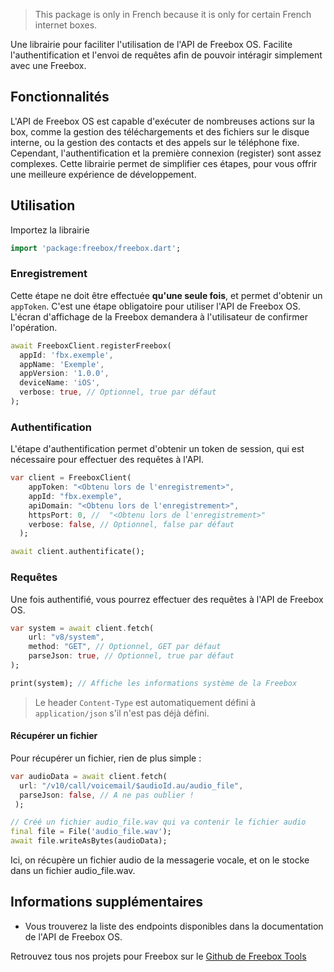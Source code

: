 > This package is only in French because it is only for certain French internet boxes.

Une librairie pour faciliter l'utilisation de l'API de Freebox OS. Facilite l'authentification et l'envoi de requêtes afin de pouvoir intéragir simplement avec une Freebox.

## Fonctionnalités

L'API de Freebox OS est capable d'exécuter de nombreuses actions sur la box, comme la gestion des téléchargements et des fichiers sur le disque interne, ou la gestion des contacts et des appels sur le téléphone fixe. Cependant, l'authentification et la première connexion (register) sont assez complexes. Cette librairie permet de simplifier ces étapes, pour vous offrir une meilleure expérience de développement.


## Utilisation
Importez la librairie
```dart
import 'package:freebox/freebox.dart';
```
### Enregistrement
Cette étape ne doit être effectuée **qu'une seule fois**, et permet d'obtenir un `appToken`. C'est une étape obligatoire pour utiliser l'API de Freebox OS. L'écran d'affichage de la Freebox demandera à l'utilisateur de confirmer l'opération.

```dart
await FreeboxClient.registerFreebox(
  appId: 'fbx.exemple',
  appName: 'Exemple',
  appVersion: '1.0.0',
  deviceName: 'iOS',
  verbose: true, // Optionnel, true par défaut
);
```

### Authentification
L'étape d'authentification permet d'obtenir un token de session, qui est nécessaire pour effectuer des requêtes à l'API.
```dart
var client = FreeboxClient(
    appToken: "<Obtenu lors de l'enregistrement>",
    appId: "fbx.exemple",
    apiDomain: "<Obtenu lors de l'enregistrement>",
    httpsPort: 0, //  "<Obtenu lors de l'enregistrement>"
    verbose: false, // Optionnel, false par défaut
  );

await client.authentificate();
```

### Requêtes
Une fois authentifié, vous pourrez effectuer des requêtes à l'API de Freebox OS.

```dart
var system = await client.fetch(
    url: "v8/system",
    method: "GET", // Optionnel, GET par défaut
    parseJson: true, // Optionnel, true par défaut
);

print(system); // Affiche les informations système de la Freebox
```
> Le header `Content-Type` est automatiquement défini à `application/json` s'il n'est pas déjà défini.

#### Récupérer un fichier
Pour récupérer un fichier, rien de plus simple :
```dart
var audioData = await client.fetch(
  url: "/v10/call/voicemail/$audioId.au/audio_file",
  parseJson: false, // A ne pas oublier !
 ); 

// Créé un fichier audio_file.wav qui va contenir le fichier audio
final file = File('audio_file.wav');
await file.writeAsBytes(audioData);
```

Ici, on récupère un fichier audio de la messagerie vocale, et on le stocke dans un fichier audio_file.wav.


## Informations supplémentaires

- Vous trouverez la liste des endpoints disponibles dans la documentation de l'API de Freebox OS.

Retrouvez tous nos projets pour Freebox sur le [Github de Freebox Tools](https://github.com/Freebox-Tools)